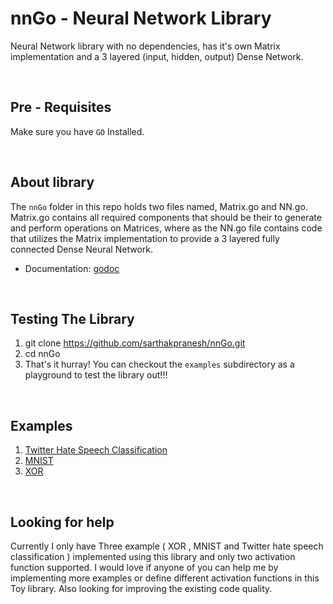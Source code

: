 # nnGo - Neural Network Library
<p>
    Neural Network library with no dependencies, has it's own Matrix implementation and a 3 layered 
    (input, hidden, output) Dense Network.
</p>

<br />

## Pre - Requisites
   Make sure you have `GO` Installed.

<br />
 
## About library
The `nnGo` folder in this repo holds two files named, Matrix.go and NN.go. Matrix.go contains all required 
components that should be their to generate and perform operations on Matrices, where as the NN.go file 
contains code that utilizes the Matrix implementation to provide a 3 layered fully connected Dense Neural Network.

* Documentation: [godoc](https://godoc.org/github.com/sarthakpranesh/nnGo)

<br />

## Testing The Library
1. git clone https://github.com/sarthakpranesh/nnGo.git
2. cd nnGo
3. That's it hurray! You can checkout the `examples` subdirectory as a playground to test the library out!!!

<br />

## Examples
1. [Twitter Hate Speech Classification](https://github.com/sarthakpranesh/nnGo/blob/master/examples/Twitter%20hate%20speech%20classification/main.go)
2. [MNIST](https://github.com/sarthakpranesh/nnGo/blob/master/examples/MNIST/mnist.go)
3. [XOR](https://github.com/sarthakpranesh/nnGo/blob/master/examples/xor.go)

<br />
 
## Looking for help
<p>
    Currently I only have Three example ( XOR , MNIST and Twitter hate speech classification ) implemented using this library and only two activation function supported.
    I would love if anyone of you can help me by implementing more examples or define different activation functions in 
    this Toy library. Also looking for improving the existing code quality. 
</p>
    